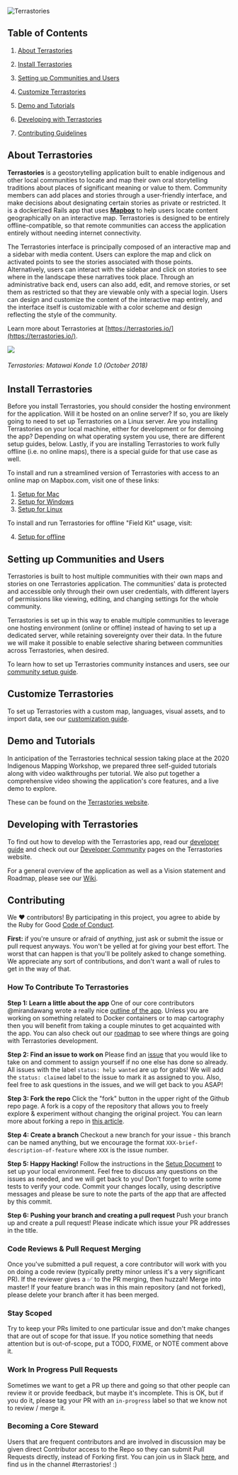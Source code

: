![Terrastories](https://www.amazonteam.org/wp-content/uploads/2018/09/logo-1170x164.png)

## Table of Contents

1. [About Terrastories](#about-terrastories)

2. [Install Terrastories](#install-terrastories)

3. [Setting up Communities and Users](#setting-up-communities-and-users)

4. [Customize Terrastories](#customize-terrastories)

5. [Demo and Tutorials](#demo-and-tutorials)

6. [Developing with Terrastories](#developing-with-terrastories)

7. [Contributing Guidelines](#contributing)

## About Terrastories

**Terrastories** is a geostorytelling application built to enable indigenous and other local communities to locate and map their own oral storytelling traditions about places of significant meaning or value to them. Community members can add places and stories through a user-friendly interface, and make decisions about designating certain stories as private or restricted. It is a dockerized Rails app that uses [**Mapbox**](https://mapbox.com) to help users locate content geographically on an interactive map. Terrastories is designed to be entirely offline-compatible, so that remote communities can access the application entirely without needing internet connectivity. 

The Terrastories interface is principally composed of an interactive map and a sidebar with media content. Users can explore the map and click on activated points to see the stories associated with those points. Alternatively, users can interact with the sidebar and click on stories to see where in the landscape these narratives took place. Through an administrative back end, users can also add, edit, and remove stories, or set them as restricted so that they are viewable only with a special login. Users can design and customize the content of the interactive map entirely, and the interface itself is customizable with a color scheme and design reflecting the style of the community.

Learn more about Terrastories at [https://terrastories.io/](https://terrastories.io/).

![](terrastories.gif)
###### *Terrastories: Matawai Konde 1.0 (October 2018)*

## Install Terrastories

Before you install Terrastories, you should consider the hosting environment for the application. Will it be hosted on an online server? If so, you are likely going to need to set up Terrastories on a Linux server. Are you installing Terrastories on your local machine, either for development or for demoing the app? Depending on what operating system you use, there are different setup guides, below. Lastly, if you are installing Terrastories to work fully offline (i.e. no online maps), there is a special guide for that use case as well.

To install and run a streamlined version of Terrastories with access to an online map on Mapbox.com, visit one of these links:
1. [Setup for Mac](documentation/SETUP-MAC.md)
2. [Setup for Windows](documentation/SETUP-WINDOWS.md)
3. [Setup for Linux](documentation/SETUP-LINUX.md)

To install and run Terrastories for offline "Field Kit" usage, visit:

4. [Setup for offline](documentation/SETUP-OFFLINE.md)

## Setting up Communities and Users

Terrastories is built to host multiple communities with their own maps and stories on one Terrastories application. The communities' data is protected and accessible only through their own  user credentials, with different layers of permissions like viewing, editing, and changing settings for the whole community. 

Terrastories is set up in this way to enable multiple communities to leverage one hosting environment (online or offline) instead of having to set up a dedicated server, while retaining sovereignty over their data. In the future we will make it possible to enable selective sharing between communities across Terrastories, when desired.

To learn how to set up Terrastories community instances and users, see our [community setup guide](documentation/COMMUNITY-SETUP.md).

## Customize Terrastories

To set up Terrastories with a custom map, languages, visual assets, and to import data, see our [customization guide](documentation/CUSTOMIZATION.md).

## Demo and Tutorials

In anticipation of the Terrastories technical session taking place at the 2020 Indigenous Mapping Workshop, we prepared three self-guided tutorials along with video walkthroughs per tutorial. We also put together a comprehensive video showing the application's core features, and a live demo to explore. 

These can be found on the [Terrastories website](https://terrastories.io/tutorials/).

## Developing with Terrastories

To find out how to develop with the Terrastories app, read our [developer guide](documentation/DEVELOPMENT.md) and check out our [Developer Community](https://terrastories.io/community/) pages on the Terrastories website.

For a general overview of the application as well as a Vision statement and Roadmap, please see our [Wiki](https://github.com/Terrastories/terrastories/wiki).

## Contributing

We ♥ contributors! By participating in this project, you agree to abide by the Ruby for Good [Code of Conduct](documentation/CODE_OF_CONDUCT.md).

**First:** if you're unsure or afraid of *anything*, just ask or submit the issue or pull request anyways. You won't be yelled at for giving your best effort. The worst that can happen is that you'll be politely asked to change something. We appreciate any sort of contributions, and don't want a wall of rules to get in the way of that.

### How To Contribute To Terrastories

**Step 1: Learn a little about the app**
One of our core contributors @mirandawang wrote a really nice [outline of the app](https://docs.google.com/document/d/1azfvU7tXLv2EHGrc3Hs5SPmB32MkyYuhXTB4JjymlV4/edit). Unless you are working on something related to Docker containers or to map cartography then you will benefit from taking a couple minutes to get acquainted with the app. You can also check out our [roadmap](https://github.com/Terrastories/terrastories/wiki/Terrastories-Roadmap) to see where things are going with Terrastories development.

**Step 2: Find an issue to work on**
Please find an [issue](https://github.com/Terrastories/terrastories/issues) that you would like to take on and comment to assign yourself if no one else has done so already. All issues with the label `status: help wanted` are up for grabs! We will add the `status: claimed` label to the issue to mark it as assigned to you. Also, feel free to ask questions in the issues, and we will get back to you ASAP!

**Step 3: Fork the repo**
Click the "fork" button in the upper right of the Github repo page. A fork is a copy of the repository that allows you to freely explore & experiment without changing the original project. You can learn more about forking a repo in [this article](https://help.github.com/articles/fork-a-repo/).

**Step 4: Create a branch**
Checkout a new branch for your issue - this branch can be named anything, but we encourage the format  `XXX-brief-description-of-feature`  where  `XXX`  is the issue number.

**Step 5: Happy Hacking!**
Follow the instructions in the [Setup Document](https://github.com/Terrastories/terrastories/blob/master/documentation/DEVELOPMENT.md) to set up your local environment. Feel free to discuss any questions on the issues as needed, and we will get back to you! Don't forget to write some tests to verify your code. Commit your changes locally, using descriptive messages and please be sure to note the parts of the app that are affected by this commit.

**Step 6: Pushing your branch and creating a pull request**
Push your branch up and create a pull request! Please indicate which issue your PR addresses in the title.

### Code Reviews & Pull Request Merging
Once you've submitted a pull request, a core contributor will work with you on doing a code review (typically pretty minor unless it's a very significant PR). If the reviewer gives a ✅ to the PR merging, then huzzah! Merge into master! If your feature branch was in this main repository (and not forked), please delete your branch after it has been merged.

### Stay Scoped
Try to keep your PRs limited to one particular issue and don't make changes that are out of scope for that issue. If you notice something that needs attention but is out-of-scope, put a TODO, FIXME, or NOTE comment above it.

### Work In Progress Pull Requests
Sometimes we want to get a PR up there and going so that other people can review it or provide feedback, but maybe it's incomplete. This is OK, but if you do it, please tag your PR with an  `in-progress`  label so that we know not to review / merge it.

### Becoming a Core Steward
Users that are frequent contributors and are involved in discussion may be given direct Contributor access to the Repo so they can submit Pull Requests directly, instead of Forking first. You can join us in Slack [here](https://t.co/kUtI3lnpW1), and find us in the channel #terrastories! :) 
